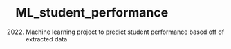 # ML_student_performance
2022. Machine learning project to predict student performance based off of extracted data
